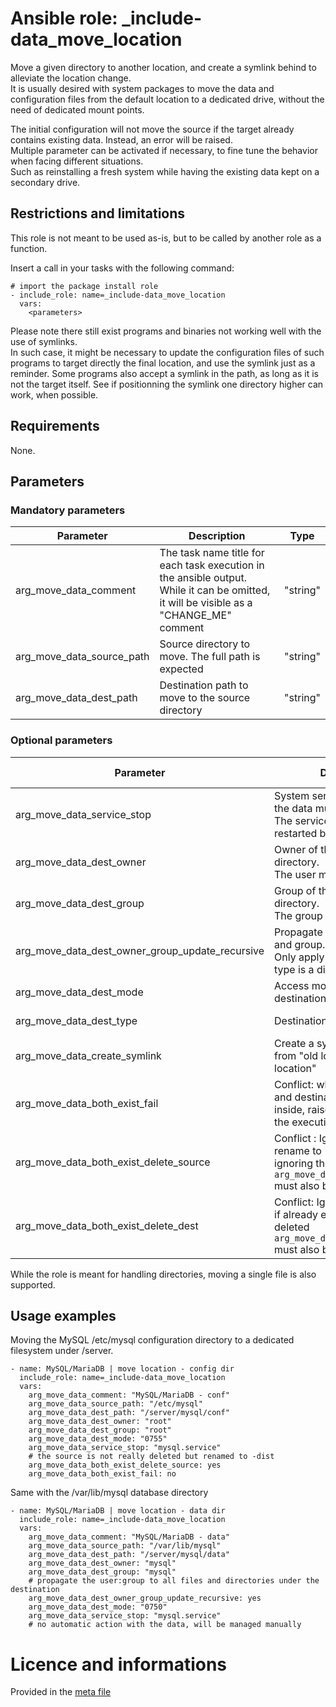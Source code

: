 # Ansible role: _include-data_move_location

Move a given directory to another location, and create a symlink behind to alleviate the location change.  
It is usually desired with system packages to move the data and configuration files from the default location to a dedicated drive, without the need of dedicated mount points.  


The initial configuration will not move the source if the target already contains existing data. Instead, an error will be raised.  
Multiple parameter can be activated if necessary, to fine tune the behavior when facing different situations.  
Such as reinstalling a fresh system while having the existing data kept on a secondary drive.


## Restrictions and limitations

This role is not meant to be used as-is, but to be called by another role as a function.

Insert a call in your tasks with the following command:
```
# import the package install role
- include_role: name=_include-data_move_location
  vars:
    <parameters>
```

Please note there still exist programs and binaries not working well with the use of symlinks.  
In such case, it might be necessary to update the configuration files of such programs to target directly the final location, and use the symlink just as a reminder.
Some programs also accept a symlink in the path, as long as it is not the target itself. See if positionning the symlink one directory higher can work, when possible.


## Requirements

None.


## Parameters


### Mandatory parameters

| Parameter | Description | Type |
| --------- | ----------- | ---- |
| arg_move_data_comment | The task name title for each task execution in the ansible output.<br />While it can be omitted, it will be visible as a "CHANGE_ME" comment | "string" |
| arg_move_data_source_path | Source directory to move. The full path is expected | "string" |
| arg_move_data_dest_path | Destination path to move to the source directory | "string" |



### Optional parameters

| Parameter | Description | Type | Default value |
| --------- | ----------- | ---- | ------------- |
| arg_move_data_service_stop |  System service to stop when the data must be moved.<br />The service will not be restarted by this role | "string" | "" |
| arg_move_data_dest_owner | Owner of the destination directory.<br />The user must already exists | "string" | "root" |
| arg_move_data_dest_group | Group of the destination directory.<br />The group must already exists | "string" | "root" |
| arg_move_data_dest_owner_group_update_recursive | Propagate recursively the user and group.<br />Only apply if the destination type is a directory | boolean | no |
| arg_move_data_dest_mode | Access mode (octal) of the destination directory. | "string" | "0755" |
| arg_move_data_dest_type | Destination type | "directory" or "file" |  "directory" |
| arg_move_data_create_symlink | Create a symlink redirecting from "old location" => "new location" | boolean | yes |
| arg_move_data_both_exist_fail | Conflict: when both the source and destination exist with data inside, raise an error and halt the execution | boolean | yes |
| arg_move_data_both_exist_delete_source | Conflict : Ignore the source - rename to <source>-dist and proceed, ignoring the content<br />`arg_move_data_both_exist_fail` must also be set to `no` | boolean | no 
| arg_move_data_both_exist_delete_dest | Conflict: Ignore the destination if already existing - it will be deleted<br />`arg_move_data_both_exist_fail` must also be set to `no` | boolean | no |

While the role is meant for handling directories, moving a single file is also supported.


## Usage examples

Moving the MySQL /etc/mysql configuration directory to a dedicated filesystem under /server.

```
- name: MySQL/MariaDB | move location - config dir
  include_role: name=_include-data_move_location
  vars:
    arg_move_data_comment: "MySQL/MariaDB - conf"
    arg_move_data_source_path: "/etc/mysql"
    arg_move_data_dest_path: "/server/mysql/conf"
    arg_move_data_dest_owner: "root"
    arg_move_data_dest_group: "root"
    arg_move_data_dest_mode: "0755"
    arg_move_data_service_stop: "mysql.service"
    # the source is not really deleted but renamed to -dist
    arg_move_data_both_exist_delete_source: yes
    arg_move_data_both_exist_fail: no
```

Same with the /var/lib/mysql database directory 

```
- name: MySQL/MariaDB | move location - data dir
  include_role: name=_include-data_move_location
  vars:
    arg_move_data_comment: "MySQL/MariaDB - data"
    arg_move_data_source_path: "/var/lib/mysql"
    arg_move_data_dest_path: "/server/mysql/data"
    arg_move_data_dest_owner: "mysql"
    arg_move_data_dest_group: "mysql"
    # propagate the user:group to all files and directories under the destination
    arg_move_data_dest_owner_group_update_recursive: yes
    arg_move_data_dest_mode: "0750"
    arg_move_data_service_stop: "mysql.service"
    # no automatic action with the data, will be managed manually
```


# Licence and informations

Provided in the [meta file](meta/main.yml)

